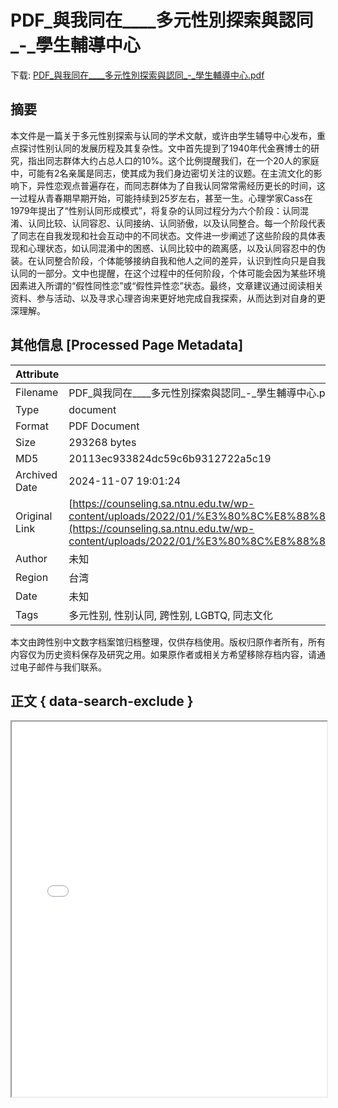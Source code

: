 # PDF_與我同在____多元性別探索與認同_-_學生輔導中心

<!-- tcd_download_link -->
下载: <a href="../PDF_與我同在____多元性別探索與認同_-_學生輔導中心.pdf" download>PDF_與我同在____多元性別探索與認同_-_學生輔導中心.pdf</a>
<!-- tcd_download_link_end -->

## 摘要

<!-- tcd_abstract -->
本文件是一篇关于多元性别探索与认同的学术文献，或许由学生辅导中心发布，重点探讨性别认同的发展历程及其复杂性。文中首先提到了1940年代金赛博士的研究，指出同志群体大约占总人口的10%。这个比例提醒我们，在一个20人的家庭中，可能有2名亲属是同志，使其成为我们身边密切关注的议题。在主流文化的影响下，异性恋观点普遍存在，而同志群体为了自我认同常常需经历更长的时间，这一过程从青春期早期开始，可能持续到25岁左右，甚至一生。心理学家Cass在1979年提出了“性别认同形成模式”，将复杂的认同过程分为六个阶段：认同混淆、认同比较、认同容忍、认同接纳、认同骄傲，以及认同整合。每一个阶段代表了同志在自我发现和社会互动中的不同状态。文件进一步阐述了这些阶段的具体表现和心理状态，如认同混淆中的困惑、认同比较中的疏离感，以及认同容忍中的伪装。在认同整合阶段，个体能够接纳自我和他人之间的差异，认识到性向只是自我认同的一部分。文中也提醒，在这个过程中的任何阶段，个体可能会因为某些环境因素进入所谓的“假性同性恋”或“假性异性恋”状态。最终，文章建议通过阅读相关资料、参与活动、以及寻求心理咨询来更好地完成自我探索，从而达到对自身的更深理解。

<!-- tcd_abstract_end -->

## 其他信息 [Processed Page Metadata]

| Attribute       | Value                                  |
|-----------------|----------------------------------------|
| Filename        | PDF_與我同在____多元性別探索與認同_-_學生輔導中心.pdf                             |
| Type            | document                                 |
| Format          | PDF Document                               |
| Size            | 293268 bytes                           |
| MD5             | 20113ec933824dc59c6b9312722a5c19                                  |
| Archived Date   | 2024-11-07 19:01:24                             |
| Original Link   | [https://counseling.sa.ntnu.edu.tw/wp-content/uploads/2022/01/%E3%80%8C%E8%88%87%E6%88%91%E5%90%8C%E5%9C%A8%E3%80%8D%E2%94%80%E2%94%80%E5%A4%9A%E5%85%83%E6%80%A7%E5%88%A5%E6%8E%A2%E7%B4%A2%E8%88%87%E8%AA%8D%E5%90%8C.pdf](https://counseling.sa.ntnu.edu.tw/wp-content/uploads/2022/01/%E3%80%8C%E8%88%87%E6%88%91%E5%90%8C%E5%9C%A8%E3%80%8D%E2%94%80%E2%94%80%E5%A4%9A%E5%85%83%E6%80%A7%E5%88%A5%E6%8E%A2%E7%B4%A2%E8%88%87%E8%AA%8D%E5%90%8C.pdf)                         |
| Author          | 未知                               |
| Region          | 台湾                               |
| Date            | 未知                                 |
| Tags            | 多元性别, 性别认同, 跨性别, LGBTQ, 同志文化                                 |

本文由跨性别中文数字档案馆归档整理，仅供存档使用。版权归原作者所有，所有内容仅为历史资料保存及研究之用。如果原作者或相关方希望移除存档内容，请通过电子邮件与我们联系。

## 正文 { data-search-exclude }

<!-- tcd_main_text -->
<iframe src="../PDF_與我同在____多元性別探索與認同_-_學生輔導中心.pdf" width="100%" height="600px">
    <p>无法显示PDF，请下载查看。</p>
</iframe>
<!-- tcd_main_text_end -->

